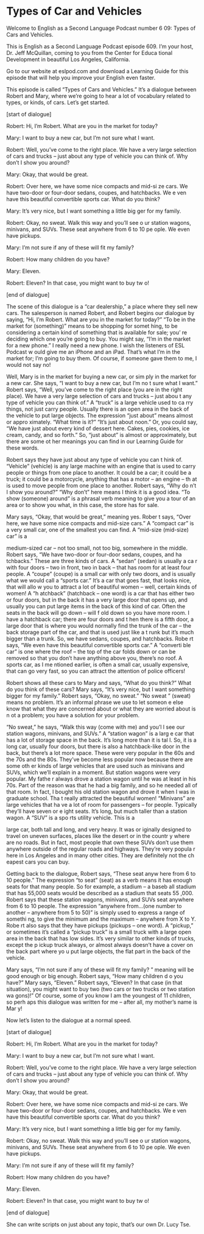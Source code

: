 # Types of Car and Vehicles

Welcome to English as a Second Language Podcast number 6 09: Types of Cars and Vehicles.

This is English as a Second Language Podcast episode 609.  I’m your host, Dr. Jeff McQuillan, coming to you from the Center for Educa tional Development in beautiful Los Angeles, California.

Go to our website at eslpod.com and download a Learning Guide for this episode that will help you improve your English even faster.

This episode is called “Types of Cars and Vehicles.”  It’s a dialogue between Robert and Mary, where we’re going to hear a lot of vocabulary related to types, or kinds, of cars.  Let’s get started.

[start of dialogue]

Robert:  Hi, I’m Robert.  What are you in the market for today?

Mary:  I want to buy a new car, but I’m not sure what I  want.

Robert:  Well, you’ve come to the right place.  We have a very large selection of cars and trucks – just about any type of vehicle you can think of.  Why don’t I show you around?

Mary:  Okay, that would be great.

Robert:  Over here, we have some nice compacts and mid-si ze cars.  We have two-door or four-door sedans, coupes, and hatchbacks.  We e ven have this beautiful convertible sports car.  What do you think?

Mary:  It’s very nice, but I want something a little big ger for my family.

Robert:  Okay, no sweat.  Walk this way and you’ll see o ur station wagons, minivans, and SUVs.  These seat anywhere from 6 to 10 pe ople.  We even have pickups.

Mary:  I’m not sure if any of these will fit my family?

Robert:  How many children do you have?

 Mary:  Eleven.

Robert:  Eleven?  In that case, you might want to buy tw o!

[end of dialogue]

The scene of this dialogue is a “car dealership,” a place where they sell new cars.  The salesperson is named Robert, and Robert begins our dialogue by saying, “Hi, I’m Robert.  What are you in the market for today?”  “To be in the market for (something)” means to be shopping for somet hing, to be considering a certain kind of something that is available for sale; you’ re deciding which one you’re going to buy.  You might say, “I’m in the market for a new phone.”  I really need a new phone.  I wish the listeners of ESL Podcast w ould give me an iPhone and an iPad.  That’s what I’m in the market for; I’m going to buy them.  Of course, if someone gave them to me, I would not say no!

Well, Mary is in the market for buying a new car, or sim ply in the market for a new car.  She says, “I want to buy a new car, but I’m no t sure what I want.” Robert says, “Well, you’ve come to the right place (you are in the right place). We have a very large selection of cars and trucks – just abou t any type of vehicle you can think of.”  A “truck” is a large vehicle used to ca rry things, not just carry people.  Usually there is an open area in the back of the vehicle to put large objects.  The expression “just about” means almost or appro ximately.  “What time is it?”  “It’s just about noon.”  Or, you could say, “We  have just about every kind of dessert here.  Cakes, pies, cookies, ice cream, candy, and so forth.”  So, “just about” is almost or approximately, but there are some ot her meanings you can find in our Learning Guide for these words.

Robert says they have just about any type of vehicle you can t hink of.  “Vehicle” (vehicle) is any large machine with an engine that is used  to carry people or things from one place to another.  It could be a car; it could be a truck; it could be a motorcycle, anything that has a motor – an engine – th at is used to move people from one place to another.  Robert says, “Why do n’t I show you around?” “Why don’t” here means I think it is a good idea.  “To  show (someone) around” is a phrasal verb meaning to give you a tour of an area or to show you what, in this case, the store has for sale.

Mary says, “Okay, that would be great,” meaning yes.  Rober t says, “Over here, we have some nice compacts and mid-size cars.”  A “compact car”  is a very small car, one of the smallest you can find.  A “mid-size (mid-size) car” is a

 medium-sized car – not too small, not too big, somewhere  in the middle.  Robert says, “We have two-door or four-door sedans, coupes, and ha tchbacks.”  These are three kinds of cars.  A “sedan” (sedan) is usually a ca r with four doors – two in front, two in back – that has room for at least four  people.  A “coupe” (coupe) is a small car with only two doors, and is usually what we would call a “sports car.” It’s a car that goes fast, that looks nice, that will allo w you to attract a lot of beautiful women – well, certain kinds of women!  A “h atchback” (hatchback – one word) is a car that has either two or four doors, but  in the back it has a very large door that opens up, and usually you can put large items in the back of this kind of car.  Often the seats in the back will go down – will f old down so you have more room.  I have a hatchback car; there are four doors and t hen there is a fifth door, a large door that is where you would normally find the  trunk of the car – the back storage part of the car, and that is used just like a t runk but it’s much bigger than a trunk.  So, we have sedans, coupes, and hatchbacks.  Robe rt says, “We even have this beautiful convertible sports car.”  A “converti ble car” is one where the roof – the top of the car folds down or can be removed so that you don’t have anything above you, there’s no roof.  A sports car, as I me ntioned earlier, is often a small car, usually expensive, that can go very fast, so you can  attract the attention of police officers!

Robert shows all these cars to Mary and says, “What do you think?”  What do you think of these cars?  Mary says, “It’s very nice, but I want  something bigger for my family.”  Robert says, “Okay, no sweat.”  “No sweat ” (sweat) means no problem.  It’s an informal phrase we use to let someon e else know that what they are concerned about or what they are worried about is n ot a problem; you have a solution for your problem.

“No sweat,” he says, “Walk this way (come with me) and you’l l see our station wagons, minivans, and SUVs.”  A “station wagon” is a larg e car that has a lot of storage space in the back.  It’s long more than it is tal l.  So, it is a long car, usually four doors, but there is also a hatchback-like door in the back, but there’s a lot more space.  These were very popular in the 60s and  the 70s and the 80s. They’ve become less popular now because there are some oth er kinds of large vehicles that are used such as minivans and SUVs, which we’ll  explain in a moment.  But station wagons were very popular.  My fathe r always drove a station wagon until he was at least in his 70s.  Part of the reason was that he had a big family, and so he needed all of that room.  In fact, I bought his old station wagon and drove it when I was in graduate school.  Tha t really attracted the beautiful women!  “Minivans” are large vehicles that ha ve a lot of room for passengers – for people.  Typically they’ll have seven or e ight seats.  It’s long, but much taller than a station wagon.  A “SUV” is a spo rts utility vehicle.  This is a

 large car, both tall and long, and very heavy.  It was or iginally designed to travel on uneven surfaces, places like the desert or in the countr y where are no roads. But in fact, most people that own these SUVs don’t use them anywhere outside of the regular roads and highways.  They’re very popula r here in Los Angeles and in many other cities.  They are definitely not the ch eapest cars you can buy.

Getting back to the dialogue, Robert says, “These seat anyw here from 6 to 10 people.”  The expression “to seat” (seat) as a verb means it has enough seats for that many people.  So for example, a stadium – a baseb all stadium that has 55,000 seats would be described as a stadium that seats 55 ,000.  Robert says that these station wagons, minivans, and SUVs seat anywhere  from 6 to 10 people.  The expression “anywhere from…(one number to another – anywhere from 5 to 50)” is simply used to express a range of somethi ng, to give the minimum and the maximum – anywhere from X to Y.  Robe rt also says that they have pickups (pickups – one word).  A “pickup,” or sometimes it’s called a “pickup truck” is a small truck with a large open area in  the back that has low sides.  It’s very similar to other kinds of trucks, except the p ickup truck always, or almost always doesn’t have a cover on the back part where yo u put large objects, the flat part in the back of the vehicle.

Mary says, “I’m not sure if any of these will fit my family? ” meaning will be good enough or big enough.  Robert says, “How many children d o you have?”  Mary says, “Eleven.”  Robert says, “Eleven?  In that case (in that  situation), you might want to buy two (two cars or two trucks or two station wa gons)!”  Of course, some of you know I am the youngest of 11 children, so perh aps this dialogue was written for me – after all, my mother’s name is Mar y!

Now let’s listen to the dialogue at a normal speed.

[start of dialogue]

Robert:  Hi, I’m Robert.  What are you in the market for today?

Mary:  I want to buy a new car, but I’m not sure what I  want.

Robert:  Well, you’ve come to the right place.  We have a very large selection of cars and trucks – just about any type of vehicle you can think of.  Why don’t I show you around?

Mary:  Okay, that would be great.

 Robert:  Over here, we have some nice compacts and mid-si ze cars.  We have two-door or four-door sedans, coupes, and hatchbacks.  We e ven have this beautiful convertible sports car.  What do you think?

Mary:  It’s very nice, but I want something a little big ger for my family.

Robert:  Okay, no sweat.  Walk this way and you’ll see o ur station wagons, minivans, and SUVs.  These seat anywhere from 6 to 10 pe ople.  We even have pickups.

Mary:  I’m not sure if any of these will fit my family?

Robert:  How many children do you have?

Mary:  Eleven.

Robert:  Eleven?  In that case, you might want to buy tw o!

[end of dialogue]

She can write scripts on just about any topic, that’s our own Dr. Lucy Tse.





